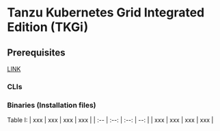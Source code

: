 # Tanzu Kubernetes Grid Integrated Edition (TKGi)

## Prerequisites

[LINK](URL)

### CLIs

### Binaries (Installation files)

Table I:
| xxx | xxx | xxx | xxx |
| :-- | :--: | :--: | --: |
| xxx | xxx | xxx | xxx |
